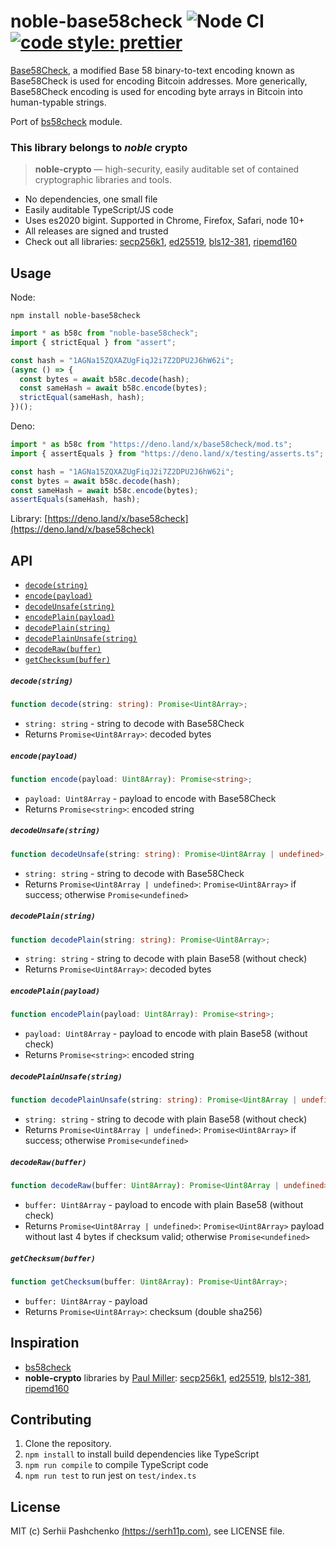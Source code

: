 # noble-base58check ![Node CI](https://github.com/serh11p/noble-base58check/workflows/Node%20CI/badge.svg) [![code style: prettier](https://img.shields.io/badge/code_style-prettier-ff69b4.svg?style=flat-square)](https://github.com/prettier/prettier)

[Base58Check](https://en.bitcoin.it/wiki/Base58Check_encoding), a modified Base 58 binary-to-text encoding known as Base58Check is used for encoding Bitcoin addresses. More generically, Base58Check encoding is used for encoding byte arrays in Bitcoin into human-typable strings.

Port of [bs58check](https://www.npmjs.com/package/bs58check) module.

### This library belongs to _noble_ crypto

> **noble-crypto** — high-security, easily auditable set of contained cryptographic libraries and tools.

- No dependencies, one small file
- Easily auditable TypeScript/JS code
- Uses es2020 bigint. Supported in Chrome, Firefox, Safari, node 10+
- All releases are signed and trusted
- Check out all libraries:
  [secp256k1](https://github.com/paulmillr/noble-secp256k1),
  [ed25519](https://github.com/paulmillr/noble-ed25519),
  [bls12-381](https://github.com/paulmillr/noble-bls12-381),
  [ripemd160](https://github.com/paulmillr/noble-ripemd160)

## Usage

Node:

```
npm install noble-base58check
```

```js
import * as b58c from "noble-base58check";
import { strictEqual } from "assert";

const hash = "1AGNa15ZQXAZUgFiqJ2i7Z2DPU2J6hW62i";
(async () => {
  const bytes = await b58c.decode(hash);
  const sameHash = await b58c.encode(bytes);
  strictEqual(sameHash, hash);
})();
```

Deno:

```typescript
import * as b58c from "https://deno.land/x/base58check/mod.ts";
import { assertEquals } from "https://deno.land/x/testing/asserts.ts";

const hash = "1AGNa15ZQXAZUgFiqJ2i7Z2DPU2J6hW62i";
const bytes = await b58c.decode(hash);
const sameHash = await b58c.encode(bytes);
assertEquals(sameHash, hash);
```

Library: [https://deno.land/x/base58check](https://deno.land/x/base58check)

## API

- [`decode(string)`](#decodestring)
- [`encode(payload)`](#encodepayload)
- [`decodeUnsafe(string)`](#decodeunsafestring)
- [`encodePlain(payload)`](#encodeplainpayload)
- [`decodePlain(string)`](#decodeplainstring)
- [`decodePlainUnsafe(string)`](#decodeplainunsafestring)
- [`decodeRaw(buffer)`](#decoderawbuffer)
- [`getChecksum(buffer)`](#getchecksumbuffer)

##### `decode(string)`

```typescript
function decode(string: string): Promise<Uint8Array>;
```

- `string: string` - string to decode with Base58Check
- Returns `Promise<Uint8Array>`: decoded bytes

##### `encode(payload)`

```typescript
function encode(payload: Uint8Array): Promise<string>;
```

- `payload: Uint8Array` - payload to encode with Base58Check
- Returns `Promise<string>`: encoded string

##### `decodeUnsafe(string)`

```typescript
function decodeUnsafe(string: string): Promise<Uint8Array | undefined>;
```

- `string: string` - string to decode with Base58Check
- Returns `Promise<Uint8Array | undefined>`: `Promise<Uint8Array>` if success; otherwise `Promise<undefined>`

##### `decodePlain(string)`

```typescript
function decodePlain(string: string): Promise<Uint8Array>;
```

- `string: string` - string to decode with plain Base58 (without check)
- Returns `Promise<Uint8Array>`: decoded bytes

##### `encodePlain(payload)`

```typescript
function encodePlain(payload: Uint8Array): Promise<string>;
```

- `payload: Uint8Array` - payload to encode with plain Base58 (without check)
- Returns `Promise<string>`: encoded string

##### `decodePlainUnsafe(string)`

```typescript
function decodePlainUnsafe(string: string): Promise<Uint8Array | undefined>;
```

- `string: string` - string to decode with plain Base58 (without check)
- Returns `Promise<Uint8Array | undefined>`: `Promise<Uint8Array>` if success; otherwise `Promise<undefined>`

##### `decodeRaw(buffer)`

```typescript
function decodeRaw(buffer: Uint8Array): Promise<Uint8Array | undefined>;
```

- `buffer: Uint8Array` - payload to encode with plain Base58 (without check)
- Returns `Promise<Uint8Array | undefined>`: `Promise<Uint8Array>` payload without last 4 bytes if checksum valid; otherwise `Promise<undefined>`

##### `getChecksum(buffer)`

```typescript
function getChecksum(buffer: Uint8Array): Promise<Uint8Array>;
```

- `buffer: Uint8Array` - payload
- Returns `Promise<Uint8Array>`: checksum (double sha256)

## Inspiration

- [bs58check](https://github.com/bitcoinjs/bs58check)
- **noble-crypto** libraries by [Paul Miller](https://github.com/paulmillr):
  [secp256k1](https://github.com/paulmillr/noble-secp256k1),
  [ed25519](https://github.com/paulmillr/noble-ed25519),
  [bls12-381](https://github.com/paulmillr/noble-bls12-381),
  [ripemd160](https://github.com/paulmillr/noble-ripemd160)

## Contributing

1. Clone the repository.
2. `npm install` to install build dependencies like TypeScript
3. `npm run compile` to compile TypeScript code
4. `npm run test` to run jest on `test/index.ts`

## License

MIT (c) Serhii Pashchenko [(https://serh11p.com)](https://serh11p.com), see LICENSE file.
